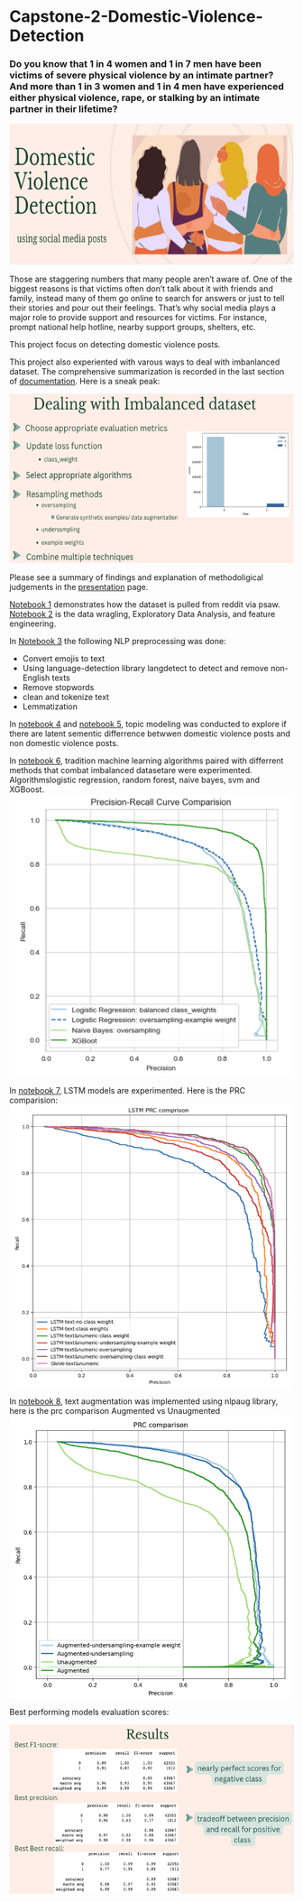 # Capstone-2-Domestic-Violence-Detection
### Do you know that 1 in 4 women and 1 in 7 men have been victims of severe physical violence by an intimate partner? And more than 1 in 3 women and 1 in 4 men have experienced either physical violence, rape, or stalking by an intimate partner in their lifetime? 
<img src="./images/dv.png" width=600 height=250>

Those are staggering numbers that many people aren’t aware of. One of the biggest reasons is that victims often don’t talk about it with friends and family, instead many of them go online to search for answers or just to tell their stories and pour out their feelings. That’s why social media plays a major role to provide support and resources for victims. For instance, prompt national help hotline, nearby support groups, shelters, etc. 

This project focus on detecting domestic violence posts. 

This project also experiented with varous ways to deal with imbanlanced dataset. The comprehensive summarization is recorded in the last section of [documentation](https://github.com/EmmaDu640/Capstone-2-Domestic-Violence-Detection/blob/main/Documentation.pdf). Here is a sneak peak:

<img src="./images/dealing with imbalanced data.png" width=600 height=300>

Please see a summary of findings and explanation of methodoligical judgements in the [presentation](https://github.com/EmmaDu640/Capstone-2-Domestic-Violence-Detection/blob/main/Presentation.pdf) page. 

[Notebook 1](https://github.com/EmmaDu640/Capstone-2-Domestic-Violence-Detection/blob/main/1-Data%20Collection%20(getting%20reddit%20posts%20using%20psaw).ipynb) demonstrates how the dataset is pulled from reddit via psaw.
[Notebook 2](https://github.com/EmmaDu640/Capstone-2-Domestic-Violence-Detection/blob/main/2-Data%20Wrangling%20%26%20EDA%20.ipynb) is the data wragling, Exploratory Data Analysis, and feature engineering.

In [Notebook 3](https://github.com/EmmaDu640/Capstone-2-Domestic-Violence-Detection/blob/main/3-NLP%20preprocessing.ipynb) the following NLP preprocessing was done:
  * Convert emojis to text
  * Using language-detection library langdetect to detect and remove non-English texts
  * Remove stopwords
  * clean and tokenize text
  *	Lemmatization

In [notebook 4](https://github.com/EmmaDu640/Capstone-2-Domestic-Violence-Detection/blob/main/4-Topic%20Modeling%20with%20Gensim%20.ipynb) and [notebook 5](https://github.com/EmmaDu640/Capstone-2-Domestic-Violence-Detection/blob/main/5-Topic%20Modeling%20with%20Scikit-learn.ipynb), topic modeling was conducted to explore if there are latent sementic differrence betwwen domestic violence posts and non domestic violence posts.

In [notebook 6](https://github.com/EmmaDu640/Capstone-2-Domestic-Violence-Detection/blob/main/6-Machine%20Leaning%20Modeling%20with%20scikit-learn.ipynb), tradition machine learning algorithms paired with differrent methods that combat imbalanced datasetare were experimented. Algorithmslogistic regression, random forest, naive bayes, svm and XGBoost. 
<img src="./images/prc 3.png" width=500 height=500>

In [notebook 7](https://github.com/EmmaDu640/Capstone-2-Domestic-Violence-Detection/blob/main/7-LSTM%20modeling.ipynb), LSTM models are experimented. Here is the PRC comparision:
<img src="./images/prc 2.png" width=500 height=500>

In [notebook 8](https://github.com/EmmaDu640/Capstone-2-Domestic-Violence-Detection/blob/main/8-Augmented%20vs%20Unaugmented%20LSTM%20Model%20Comparison.ipynb), text augmentation was implemented using nlpaug library, here is the prc comparison Augmented vs Unaugmented
<img src="./images/prc 1.png" width=500 height=500>

Best performing models evaluation scores:

<img src="./images/results.png" width=600 height=300>
